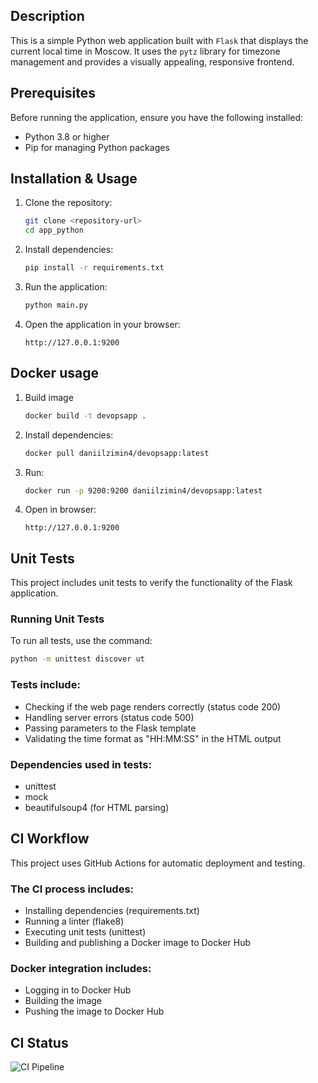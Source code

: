 ## Description

This is a simple Python web application built with `Flask` that displays the current local time in Moscow. It uses the `pytz` library for timezone management and provides a visually appealing, responsive frontend.

## Prerequisites
Before running the application, ensure you have the following installed:

- Python 3.8 or higher
- Pip for managing Python packages

## Installation & Usage
1. Clone the repository:
    ```bash
    git clone <repository-url>
    cd app_python
    ```

2. Install dependencies:
    ```bash
    pip install -r requirements.txt
    ```

3. Run the application:
    ```bash
    python main.py
    ```

4. Open the application in your browser:
    ```
    http://127.0.0.1:9200
    ```

## Docker usage
1. Build image
    ```bash
    docker build -t devopsapp .
    ```

2. Install dependencies:
    ```bash
    docker pull daniilzimin4/devopsapp:latest
    ```

3. Run:
    ```bash
    docker run -p 9200:9200 daniilzimin4/devopsapp:latest
    ```

4. Open in browser:
    ```
    http://127.0.0.1:9200
    ```

## Unit Tests
This project includes unit tests to verify the functionality of the Flask application.

### Running Unit Tests
To run all tests, use the command:
```bash
python -m unittest discover ut
```

### Tests include:
- Checking if the web page renders correctly (status code 200)
- Handling server errors (status code 500)
- Passing parameters to the Flask template
- Validating the time format as "HH:MM:SS" in the HTML output

### Dependencies used in tests:

- unittest
- mock
- beautifulsoup4 (for HTML parsing)

## CI Workflow
This project uses GitHub Actions for automatic deployment and testing.

### The CI process includes:

- Installing dependencies (requirements.txt)
- Running a linter (flake8)
- Executing unit tests (unittest)
- Building and publishing a Docker image to Docker Hub

### Docker integration includes:

- Logging in to Docker Hub
- Building the image
- Pushing the image to Docker Hub

## CI Status
![CI Pipeline](https://github.com/daniilzimin4/S25-core-course-labs/actions/workflows/ci.yml/badge.svg)